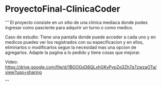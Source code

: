 # ProyectoFinal-ClinicaCoder
'''
El proyecto consiste en un sitio de una clinica mediaca donde podes ingresar como pasciente para adquirir
un turno o como medico.


Caso de estudio:
Tiene una pantalla donde puede acceder a cada uno y en medicos puedes ver los registrados con su especificacion
y en ellos, eliminarlos o modificarlos segun la necesidad mas una opcion de agregarlos.
Adapte la pagina a lo pedido y tiene cosas que mejorar.

Video: https://drive.google.com/file/d/1BGOGd36QLxhGKvPvpZq3Zh7a7zwzaOTa/view?usp=sharing

'''